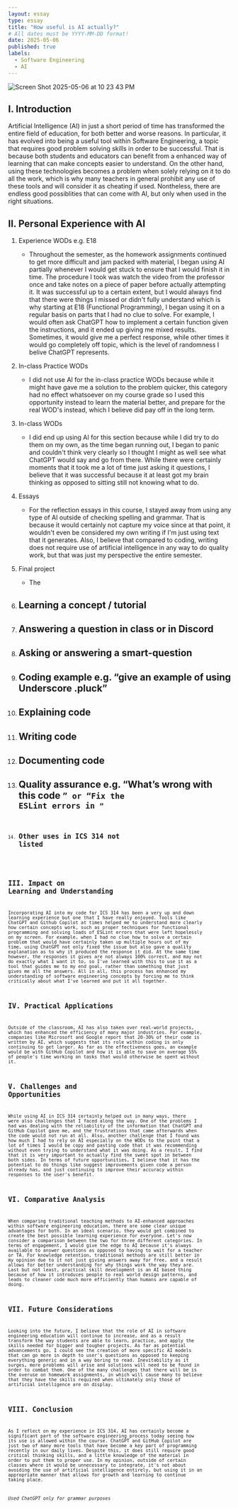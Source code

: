 ```yaml
---
layout: essay
type: essay
title: "How useful is AI actually?"
# All dates must be YYYY-MM-DD format!
date: 2025-05-06
published: true
labels:
  - Software Engineering
  - AI
---
```

![Screen Shot 2025-05-06 at 10 23 43 PM](https://github.com/user-attachments/assets/56edc7d3-915c-45eb-ad47-7f702675aec3)


## I. Introduction
Artificial Intelligence (AI) in just a short period of time has transformed the entire field of education, for both better and worse reasons. In particular, it has evolved into being a useful tool within Software Engineering, a topic that requires good problem solving skills in order to be successful. That is because both students and educators can benefit from a enhanced way of learning that can make concepts easier to understand. On the other hand, using these technologies becomes a problem when solely relying on it to do all the work, which is why many teachers in general prohibit any use of these tools and will consider it as cheating if used. Nontheless, there are endless good possiblities that can come with AI, but only when used in the right situations.

## II. Personal Experience with AI
1. Experience WODs e.g. E18
     - Throughout the semester, as the homework assignments continued to get more difficult and jam packed with material, I began using AI partially whenever I would get stuck to ensure that I would finish it in time. The procedure I took was watch the video from the professor once and take notes on a piece of paper before actually attempting it. It was successful up to a certain extent, but I would always find that there were things I missed or didn't fully understand which is why starting at E18 (Functional Programming), I began using it on a regular basis on parts that I had no clue to solve. For example, I would often ask ChatGPT how to implement a certain function given the instructions, and it ended up giving me mixed results. Sometimes, it would give me a perfect response, while other times it would go completely off topic, which is the level of randomness I belive ChatGPT represents.
  
2. In-class Practice WODs
     - I did not use AI for the in-class practice WODs because while it might have gave me a solution to the problem quicker, this category had no effect whatsoever on my course grade so I used this opportunity instead to learn the material better, and prepare for the real WOD's instead, which I believe did pay off in the long term.

3. In-class WODs
     - I did end up using AI for this section because while I did try to do them on my own, as the time began running out, I began to panic and couldn't think very clearly so I thought I might as well see what ChatGPT would say and go from there. While there were certainly moments that it took me a lot of time just asking it questions, I believe that it was successful because it at least got my brain thinking as opposed to sitting still not knowing what to do.
       
4. Essays
     - For the reflection essays in this course, I stayed away from using any type of AI outside of checking spelling and grammar. That is because it would certainly not capture my voice since at that point, it wouldn't even be considered my own writing if I'm just using text that it generates. Also, I believe that compared to coding, writing does not require use of artificial intelligence in any way to do quality work, but that was just my perspective the entire semester.

5. Final project
     - The
   
7. Learning a concept / tutorial
     -
   
9. Answering a question in class or in Discord
     -
   
11. Asking or answering a smart-question
     -
    
13. Coding example e.g. “give an example of using Underscore .pluck”
     -
    
15. Explaining code
     -
    
17. Writing code
     -
    
19. Documenting code
     -
    
21. Quality assurance e.g. “What’s wrong with this code <code here>” or “Fix the ESLint errors in <code here>”
     -
    
23. Other uses in ICS 314 not listed
     -

## III. Impact on Learning and Understanding
Incorporating AI into my code for ICS 314 has been a very up and down learning experience but one that I have really enjoyed. Tools like ChatGPT and Github Copilot at times helped me to understand more clearly how certain concepts work, such as proper techniques for functional programming and solving loads of ESLint errors that were left hopelessly on my screen. For example, when I had no clue how to solve a certain problem that would have certainly taken up multiple hours out of my time, using ChatGPT not only fixed the issue but also gave a quality explanation as to why it produced the response it did. At the same time however, the responses it gives are not always 100% correct, and may not do exactly what I want it to, so I've learned with this to use it as a tool that guides me to my end goal, rather than something that just gives me all the answers. All in all, this process has enhanced my understanding of software engineering concepts by forcing me to think critically about what I've learned and put it all together.

## IV. Practical Applications
Outside of the classroom, AI has also taken over real-world projects, which has enhanced the efficiency of many major industries. For example, companies like Microsoft and Google report that 20-30% of their code is written by AI, which suggests that its role within coding is only continuing to get larger. As far as the effectiveness goes, an example would be with GitHub Copilot and how it is able to save on average 55% of people's time working on tasks that would otherwise be spent without it.

## V. Challenges and Opportunities
While using AI in ICS 314 certainly helped out in many ways, there were also challenges that I faced along the way. One of the problems I had was dealing with the reliability of the information that ChatGPT and GitHub Copilot gave me, and the frustrations that came afterwards when the code would not run at all. Also, another challenge that I found was how much I had to rely on AI especially on the WODs to the point that a lot of times I would be copy and pasting code that it was recommending without even trying to understand what it was doing. As a result, I find that it is very important to actually find the sweet spot in between both sides. In terms of future opportunities, I believe that it has the potential to do things like suggest improvements given code a person already has, and just continuing to improve their accuracy within responses to the user's benefit.

## VI. Comparative Analysis
When comparing traditional teaching methods to AI-enhanced approaches within software engineering education, there are some clear unique advantages for both. In an ideal scenario, they would get combined to create the best possible learning experience for everyone. Let's now consider a comparison between the two for three different categories. In terms of engagement, I would give the edge to AI because it's always available to answer questions as opposed to having to wait for a teacher or TA. For knowledge retention, traditional methods are still better in my opinion due to it not just giving answers away for free, and a result allows for better understanding for why things work the way they are. Last but not least, practical skill development is an AI based thing because of how it introduces people to real world design patterns, and leads to cleaner code much more efficiently than humans are capable of doing.

## VII. Future Considerations
Looking into the future, I believe that the role of AI in software engineering education will continue to increase, and as a result transform the way students are able to learn, practice, and apply the skills needed for bigger and tougher projects. As far as potential advancements go, I could see the creation of more specific AI models that can go more in depth to user's questions as opposed to keeping everything generic and in a way boring to read. Inevitability as it surges, more problems will arise and solutions will need to be found in order to combat them. One of the many challenges that there will be is the overuse on homework assignments, in which will cause many to believe that they have the skills required when ultimately only those of artificial intelligence are on display.

## VIII. Conclusion
As I reflect on my experience in ICS 314, AI has certainly become a significant part of the software engineering process today seeing how its use is allowed within the course. ChatGPT and GitHub Copilot are just two of many more tools that have become a key part of programming recently in our daily lives. Despite this, it does still require good critical thinking skills, and a little knowledge of the material in order to put them to proper use. In my opinion, outside of certain classes where it would be unnecessary to integrate, it's not about avoiding the use of artificial intelligence entirely, but using it in an appropriate manner that allows for growth and learning to continue taking place.

*Used ChatGPT only for grammar purposes*
